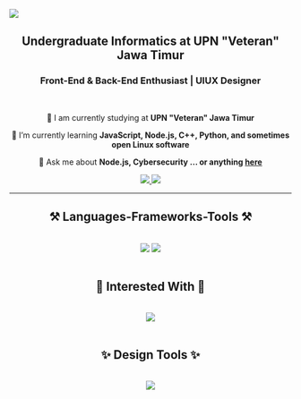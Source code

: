 
![](https://komarev.com/ghpvc/?username=SandyAryadika&color=lightgrey&style=plastic)

<h2 align="center">Undergraduate Informatics at UPN "Veteran" Jawa Timur</h2>
<h3 align="center">Front-End & Back-End Enthusiast | UIUX Designer</h3>

<br/>

<div align="center">
 
 🔭 I am currently studying at **UPN "Veteran" Jawa Timur**
 
 🌱 I’m currently learning **JavaScript, Node.js, C++, Python, and sometimes open Linux software**

💬 Ask me about **Node.js, Cybersecurity ... or anything [here](https://github.com/SandyAryadika)**

 </div>
 
<div align="center"> 
  <a href="aryadikawidodo0@gmail.com">
    <img src="https://img.shields.io/badge/Gmail-333333?style=for-the-badge&logo=gmail&logoColor=red" />
  </a>
  <a href="https://www.linkedin.com/in/sandy-aryadika-widodo-160322283/" target="_blank">
    <img src="https://img.shields.io/badge/LinkedIn-0077B5?style=for-the-badge&logo=linkedin&logoColor=white" target="_blank" />
  </a><!-- sqlite, safari, google-chrome are other good icon options -->
</div>

 <hr/>
 
<h2 align="center">⚒️ Languages-Frameworks-Tools ⚒️</h2>
<br/>
<div align="center">
    <img src="https://skillicons.dev/icons?i=html,css,cpp,javascript,nodejs,python" />
    <img src="https://skillicons.dev/icons?i=github,vscode,figma" /><br>
</div>
<br/>

<h2 align="center">💫 Interested With 💫</h2>
<br/>
<div align="center">
    <img src="https://skillicons.dev/icons?i=gcp,androidstudio,firebase,flutter,kotlin,tensorflow,unreal" />
</div>
<br/>

<h2 align="center">✨ Design Tools ✨</h2>
<br/>
<div align="center">
    <img src="https://skillicons.dev/icons?i=ai,ps" />
</div>
<br/>


